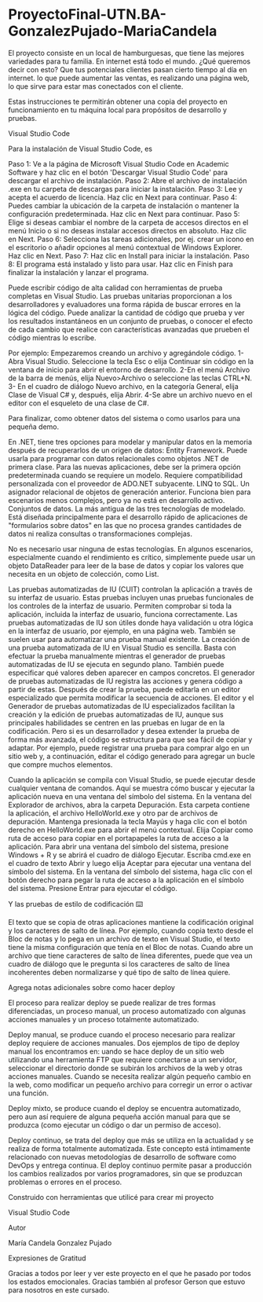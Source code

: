 # ProyectoFinal-UTN.BA-GonzalezPujado-MariaCandela

El proyecto consiste en un local de hamburguesas, que tiene las mejores variedades para tu familia. En internet está todo el mundo. ¿Qué queremos decir con esto? Que tus potenciales clientes pasan cierto tiempo al día en internet. lo que puede aumentar las ventas, es realizando una página web, lo que sirve para estar mas conectados con el cliente.

Estas instrucciones te permitirán obtener una copia del proyecto en funcionamiento en tu máquina local para propósitos de desarrollo y pruebas.

Visual Studio Code

Para la instalación de Visual Studio Code, es 

Paso 1: Ve a la página de Microsoft Visual Studio Code en Academic Software y haz clic en el botón 'Descargar Visual Studio Code' para descargar el archivo de instalación.
Paso 2: Abre el archivo de instalación .exe en tu carpeta de descargas para iniciar la instalación.
Paso 3: Lee y acepta el acuerdo de licencia. Haz clic en Next para continuar.
Paso 4: Puedes cambiar la ubicación de la carpeta de instalación o mantener la configuración predeterminada. Haz clic en Next para continuar.
Paso 5: Elige si deseas cambiar el nombre de la carpeta de accesos directos en el menú Inicio o si no deseas instalar accesos directos en absoluto. Haz clic en Next.
Paso 6: Selecciona las tareas adicionales, por ej. crear un icono en el escritorio o añadir opciones al menú contextual de Windows Explorer. Haz clic en Next.
Paso 7: Haz clic en Install para iniciar la instalación.
Paso 8: El programa está instalado y listo para usar. Haz clic en Finish para finalizar la instalación y lanzar el programa.

Puede escribir código de alta calidad con herramientas de prueba completas en Visual Studio. Las pruebas unitarias proporcionan a los desarrolladores y evaluadores una forma rápida de buscar errores en la lógica del código. Puede analizar la cantidad de código que prueba y ver los resultados instantáneos en un conjunto de pruebas, o conocer el efecto de cada cambio que realice con características avanzadas que prueben el código mientras lo escribe.

Por ejemplo:
Empezaremos creando un archivo y agregándole código.
1-Abra Visual Studio. Seleccione la tecla Esc o elija Continuar sin código en la ventana de inicio para abrir el entorno de desarrollo.
2-En el menú Archivo de la barra de menús, elija Nuevo>Archivo o seleccione las teclas CTRL+N.
3- En el cuadro de diálogo Nuevo archivo, en la categoría General, elija Clase de Visual C# y, después, elija Abrir.
4-Se abre un archivo nuevo en el editor con el esqueleto de una clase de C#.

Para finalizar, como obtener datos del sistema o como usarlos para una pequeña demo.

En .NET, tiene tres opciones para modelar y manipular datos en la memoria después de recuperarlos de un origen de datos:
Entity Framework. Puede usarla para programar con datos relacionales como objetos .NET de primera clase. Para las nuevas aplicaciones, debe ser la primera opción predeterminada cuando se requiere un modelo. Requiere compatibilidad personalizada con el proveedor de ADO.NET subyacente.
LINQ to SQL. Un asignador relacional de objetos de generación anterior. Funciona bien para escenarios menos complejos, pero ya no está en desarrollo activo.
Conjuntos de datos. La más antigua de las tres tecnologías de modelado. Está diseñada principalmente para el desarrollo rápido de aplicaciones de "formularios sobre datos" en las que no procesa grandes cantidades de datos ni realiza consultas o transformaciones complejas. 

No es necesario usar ninguna de estas tecnologías. En algunos escenarios, especialmente cuando el rendimiento es crítico, simplemente puede usar un objeto DataReader para leer de la base de datos y copiar los valores que necesita en un objeto de colección, como List<T>.

Las pruebas automatizadas de IU (CUIT) controlan la aplicación a través de su interfaz de usuario. Estas pruebas incluyen unas pruebas funcionales de los controles de la interfaz de usuario. Permiten comprobar si toda la aplicación, incluida la interfaz de usuario, funciona correctamente. Las pruebas automatizadas de IU son útiles donde haya validación u otra lógica en la interfaz de usuario, por ejemplo, en una página web. También se suelen usar para automatizar una prueba manual existente.
La creación de una prueba automatizada de IU en Visual Studio es sencilla. Basta con efectuar la prueba manualmente mientras el generador de pruebas automatizadas de IU se ejecuta en segundo plano. También puede especificar qué valores deben aparecer en campos concretos. El generador de pruebas automatizadas de IU registra las acciones y genera código a partir de estas. Después de crear la prueba, puede editarla en un editor especializado que permita modificar la secuencia de acciones.
El editor y el Generador de pruebas automatizadas de IU especializados facilitan la creación y la edición de pruebas automatizadas de IU, aunque sus principales habilidades se centren en las pruebas en lugar de en la codificación. Pero si es un desarrollador y desea extender la prueba de forma más avanzada, el código se estructura para que sea fácil de copiar y adaptar. 
Por ejemplo, puede registrar una prueba para comprar algo en un sitio web y, a continuación, editar el código generado para agregar un bucle que compre muchos elementos.

Cuando la aplicación se compila con Visual Studio, se puede ejecutar desde cualquier ventana de comandos. Aquí se muestra cómo buscar y ejecutar la aplicación nueva en una ventana del símbolo del sistema.
En la ventana del Explorador de archivos, abra la carpeta Depuración. Esta carpeta contiene la aplicación, el archivo HelloWorld.exe y otro par de archivos de depuración. Mantenga presionada la tecla Mayús y haga clic con el botón derecho en HelloWorld.exe para abrir el menú contextual. Elija Copiar como ruta de acceso para copiar en el portapapeles la ruta de acceso a la aplicación.
Para abrir una ventana del símbolo del sistema, presione Windows + R y se abrirá el cuadro de diálogo Ejecutar. Escriba cmd.exe en el cuadro de texto Abrir y luego elija Aceptar para ejecutar una ventana del símbolo del sistema.
En la ventana del símbolo del sistema, haga clic con el botón derecho para pegar la ruta de acceso a la aplicación en el símbolo del sistema. Presione Entrar para ejecutar el código.

Y las pruebas de estilo de codificación ⌨️

El texto que se copia de otras aplicaciones mantiene la codificación original y los caracteres de salto de línea. Por ejemplo, cuando copia texto desde el Bloc de notas y lo pega en un archivo de texto en Visual Studio, el texto tiene la misma configuración que tenía en el Bloc de notas.
Cuando abre un archivo que tiene caracteres de salto de línea diferentes, puede que vea un cuadro de diálogo que le pregunta si los caracteres de salto de línea incoherentes deben normalizarse y qué tipo de salto de línea quiere.
  
Agrega notas adicionales sobre como hacer deploy
 
El proceso para realizar deploy se puede realizar de tres formas diferenciadas, un proceso manual, un proceso automatizado con algunas acciones manuales y un proceso totalmente automatizado. 

Deploy manual, se produce cuando el proceso necesario para realizar deploy requiere de acciones manuales. 
Dos ejemplos de tipo de deploy manual los encontramos en: uando se hace deploy de un sitio web utilizando una herramienta FTP que requiere conectarse a un servidor, seleccionar el directorio donde se subirán los archivos de la web y otras acciones manuales.
Cuando se necesita realizar algún pequeño cambio en la web, como modificar un pequeño archivo para corregir un error o activar una función.

Deploy mixto, se produce cuando el deploy se encuentra automatizado, pero aun así requiere de alguna pequeña acción manual para que se produzca (como ejecutar un código o dar un permiso de acceso). 

Deploy continuo, se trata del deploy que más se utiliza en la actualidad y se realiza de forma totalmente automatizada. Este concepto está íntimamente relacionado con nuevas metodologías de desarrollo de software como DevOps y entrega continua.
El deploy continuo permite pasar a producción los cambios realizados por varios programadores, sin que se produzcan problemas o errores en el proceso.

Construido con herramientas que utilicé para crear mi proyecto

Visual Studio Code

Autor 
  
María Candela Gonzalez Pujado
  
Expresiones de Gratitud 
 
Gracias a todos por leer y ver este proyecto en el que he pasado por todos los estados emocionales. Gracias también al profesor Gerson que estuvo para nosotros en este cursado.
